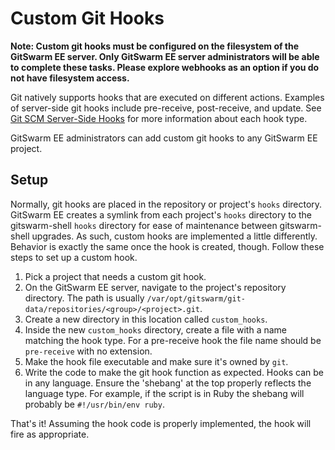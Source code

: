 # Custom Git Hooks

**Note: Custom git hooks must be configured on the filesystem of the
GitSwarm EE server. Only GitSwarm EE server administrators will be able to
complete these tasks. Please explore webhooks as an option if you do not
have filesystem access.**

Git natively supports hooks that are executed on different actions.
Examples of server-side git hooks include pre-receive, post-receive, and
update. See [Git SCM Server-Side
Hooks](http://git-scm.com/book/en/v2/Customizing-Git-Git-Hooks#Server-Side-Hooks)
for more information about each hook type.

GitSwarm EE administrators can add custom git hooks to any GitSwarm EE
project.

## Setup

Normally, git hooks are placed in the repository or project's `hooks`
directory. GitSwarm EE creates a symlink from each project's `hooks`
directory to the gitswarm-shell `hooks` directory for ease of maintenance
between gitswarm-shell upgrades. As such, custom hooks are implemented a
little differently. Behavior is exactly the same once the hook is created,
though.  Follow these steps to set up a custom hook.

1. Pick a project that needs a custom git hook.
1. On the GitSwarm EE server, navigate to the project's repository
   directory. The path is usually
   `/var/opt/gitswarm/git-data/repositories/<group>/<project>.git`.
1. Create a new directory in this location called `custom_hooks`.
1. Inside the new `custom_hooks` directory, create a file with a name
   matching the hook type. For a pre-receive hook the file name should be
   `pre-receive` with no extension.
1. Make the hook file executable and make sure it's owned by `git`.
1. Write the code to make the git hook function as expected. Hooks can be
   in any language. Ensure the 'shebang' at the top properly reflects the
   language type. For example, if the script is in Ruby the shebang will
   probably be `#!/usr/bin/env ruby`.

That's it! Assuming the hook code is properly implemented, the hook will
fire as appropriate.
